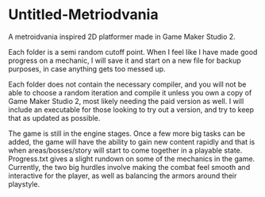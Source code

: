 # Untitled-Metriodvania
A metroidvania inspired 2D platformer made in Game Maker Studio 2.


Each folder is a semi random cutoff point. When I feel like I have made good progress on a mechanic, I will save it and start on a
new file for backup purposes, in case anything gets too messed up. 

Each folder does not contain the necessary compiler, and you will not be able to choose a random iteration and compile it unless you own
a copy of Game Maker Studio 2, most likely needing the paid version as well. I will include an executable for those looking to
try out a version, and try to keep that as updated as possible.

The game is still in the engine stages. Once a few more big tasks can be added, the game will have the ability to gain new content rapidly
and that is when areas/bosses/story will start to come together in a playable state. Progress.txt gives a slight rundown on some of the mechanics in the game. Currently, the two big hurdles involve making the combat feel smooth and interactive for the player, as well as balancing the armors around their playstyle.
